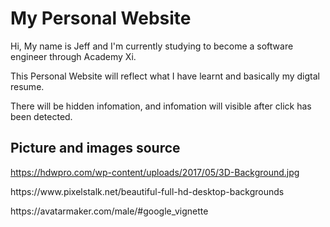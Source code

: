 # My Personal Website
 Hi, My name is Jeff and I'm currently studying to become a software engineer through Academy Xi.
<p>This Personal Website will reflect what I have learnt and basically my digtal resume.</p>
<p>There will be hidden infomation, and infomation will visible after click has been detected.</p>

## Picture and images source
https://hdwpro.com/wp-content/uploads/2017/05/3D-Background.jpg
<p>https://www.pixelstalk.net/beautiful-full-hd-desktop-backgrounds</p>
<p>https://avatarmaker.com/male/#google_vignette</p>

